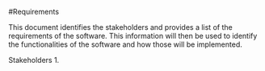 #Requirements

This document identifies the stakeholders and provides a list of the requirements of the software. This information will then be used to identify the functionalities of the software and how those will be implemented. 

Stakeholders
1. 
